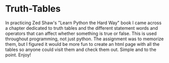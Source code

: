 # Truth-Tables
In practicing Zed Shaw's "Learn Python the Hard Way" book I came across a chapter dedicated to truth tables and the different statement words and operators that can affect whether something is true or false. This is used throughout programming, not just python. The assignment was to memorize them, but I figured it would be more fun to create an html page with all the tables so anyone could visit them and check them out. Simple and to the point. Enjoy!

